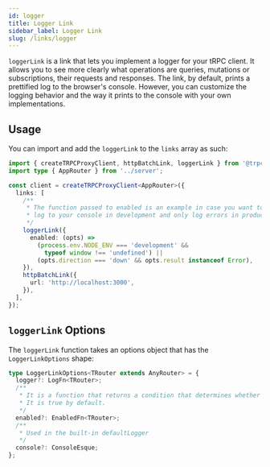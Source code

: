```yaml
---
id: logger
title: Logger Link
sidebar_label: Logger Link
slug: /links/logger
---
```


`loggerLink` is a link that lets you implement a logger for your tRPC client. It allows you to see more clearly what operations are queries, mutations or subscriptions, their requests and responses. The link, by default, prints a prettified log to the browser's console. However, you can customize the logging behavior and the way it prints to the console with your own implementations.

## Usage

You can import and add the `loggerLink` to the `links` array as such:

```ts title="client/index.ts"
import { createTRPCProxyClient, httpBatchLink, loggerLink } from '@trpc/client';
import type { AppRouter } from '../server';

const client = createTRPCProxyClient<AppRouter>({
  links: [
    /**
     * The function passed to enabled is an example in case you want to the link to
     * log to your console in development and only log errors in production
     */
    loggerLink({
      enabled: (opts) =>
        (process.env.NODE_ENV === 'development' &&
          typeof window !== 'undefined') ||
        (opts.direction === 'down' && opts.result instanceof Error),
    }),
    httpBatchLink({
      url: 'http://localhost:3000',
    }),
  ],
});
```

## `loggerLink` Options

The `loggerLink` function takes an options object that has the `LoggerLinkOptions` shape:

```ts
type LoggerLinkOptions<TRouter extends AnyRouter> = {
  logger?: LogFn<TRouter>;
  /**
   * It is a function that returns a condition that determines whether to enable the logger.
   * It is true by default.
   */
  enabled?: EnabledFn<TRouter>;
  /**
   * Used in the built-in defaultLogger
   */
  console?: ConsoleEsque;
};
```
